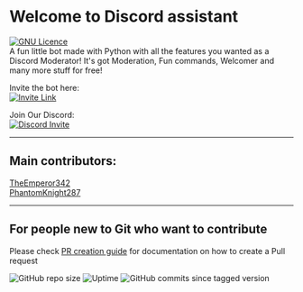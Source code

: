 # Welcome to Discord assistant
[![GNU Licence](https://img.shields.io/badge/license-GNU-blue.svg?style=for-the-badge)](https://www.gnu.org/licenses/gpl-3.0.en.html)\
A fun little bot made with Python with all the features you wanted as a Discord Moderator! It's got Moderation, Fun commands, Welcomer and many more stuff for free!

Invite the bot here:\
[![Invite Link](https://img.shields.io/badge/Invite-Discord_Assistant-blue.svg?style=for-the-badge)](https://assistant.hackarmour.tech/)

Join Our Discord:\
[![Discord Invite](https://img.shields.io/badge/Discord-hackarmour-red.svg?style=for-the-badge&logo=discord)](https://discord.gg/mxHtj8q3c4)
___

## Main contributors:

[TheEmperor342](https://github.com/TheEmperor342)\
[PhantomKnight287](https://github.com/PhantomKnight287)

---
## For people new to Git who want to contribute
Please check [PR creation guide](https://thebirdie.codes/creating-a-pr-on-github) for documentation on how to create a Pull request




![GitHub repo size](https://img.shields.io/github/repo-size/hackarmour/discord-assistant?label=Docker%20build%20size)
![Uptime](https://img.shields.io/badge/Uptime-100.0%25-brightgreen)
![GitHub commits since tagged version](https://img.shields.io/github/commits-since/hackarmour/discord-assistant/v1.0.0?logo=python)
